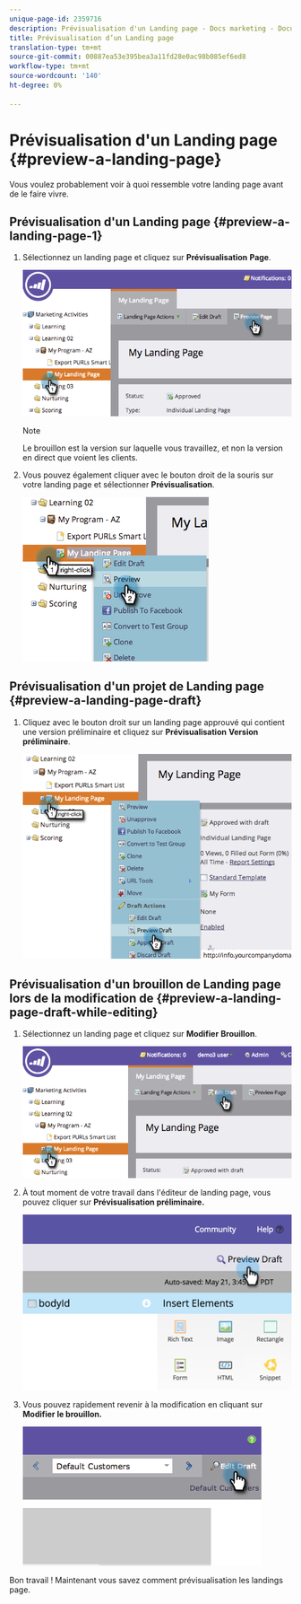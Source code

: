 ```yaml
---
unique-page-id: 2359716
description: Prévisualisation d'un Landing page - Docs marketing - Documentation du produit
title: Prévisualisation d’un Landing page
translation-type: tm+mt
source-git-commit: 00887ea53e395bea3a11fd28e0ac98b085ef6ed8
workflow-type: tm+mt
source-wordcount: '140'
ht-degree: 0%

---
```



# Prévisualisation d&#39;un Landing page {#preview-a-landing-page}

Vous voulez probablement voir à quoi ressemble votre landing page avant de le faire vivre.

## Prévisualisation d&#39;un Landing page {#preview-a-landing-page-1}

1. Sélectionnez un landing page et cliquez sur **Prévisualisation** **Page**.

   ![](assets/image2014-9-16-16-3a21-3a10.png)

   >[!NOTE]
   >
   >Le brouillon est la version sur laquelle vous travaillez, et non la version en direct que voient les clients.

1. Vous pouvez également cliquer avec le bouton droit de la souris sur votre landing page et sélectionner **Prévisualisation**.

   ![](assets/image2014-9-17-10-3a9-3a49.png)

## Prévisualisation d&#39;un projet de Landing page {#preview-a-landing-page-draft}

1. Cliquez avec le bouton droit sur un landing page approuvé qui contient une version préliminaire et cliquez sur **Prévisualisation** **Version préliminaire**.

   ![](assets/image2014-9-17-10-3a9-3a56.png)

## Prévisualisation d&#39;un brouillon de Landing page lors de la modification de {#preview-a-landing-page-draft-while-editing}

1. Sélectionnez un landing page et cliquez sur **Modifier** **Brouillon**.

   ![](assets/image2014-9-17-10-3a10-3a4.png)

1. À tout moment de votre travail dans l&#39;éditeur de landing page, vous pouvez cliquer sur **Prévisualisation préliminaire.**

   ![](assets/image2015-5-21-15-3a48-3a59.png)

1. Vous pouvez rapidement revenir à la modification en cliquant sur **Modifier le brouillon.**

   ![](assets/image2014-9-17-10-3a10-3a20.png)

Bon travail ! Maintenant vous savez comment prévisualisation les landings page.
